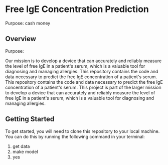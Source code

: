 # Free IgE Concentration Prediction
Purpose: cash money

## Overview
Purpose:

Our mission is to develop a device that can accurately and reliably measure the level of free IgE in a patient's serum, which is a valuable tool for diagnosing and managing allergies. This repository contains the code and data necessary to predict the free IgE concentration of a patient's serum.
This repository contains the code and data necessary to predict the free IgE concentration of a patient's serum. This project is part of the larger mission to develop a device that can accurately and reliably measure the level of free IgE in a patient's serum, which is a valuable tool for diagnosing and managing allergies.

## Getting Started

To get started, you will need to clone this repository to your local machine. You can do this by running the following command in your terminal:
1. get data
2. make model
3. yes